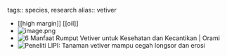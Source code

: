 tags:: species, research
alias:: vetiver

- [[high margin]] [[oil]]
- ![image.png](https://peach-geographical-bat-397.mypinata.cloud/ipfs/QmZGTT1ro7t6LXqASYXhbFNC1t2ftrSQFqTx9wCeaFym7t)
- ![6 Manfaat Rumput Vetiver untuk Kesehatan dan Kecantikan | Orami](https://peach-geographical-bat-397.mypinata.cloud/ipfs/QmcHFeMJcBTo5SGnyLbJBi15X4ADyrNgVEBqaZbieprQ4j)
- ![Peneliti LIPI: Tanaman vetiver mampu cegah longsor dan erosi](https://peach-geographical-bat-397.mypinata.cloud/ipfs/QmWW1mkGNjEZd8HCV8SfHyWCxQkViaCykSs8yY5Zk2ZHsm)